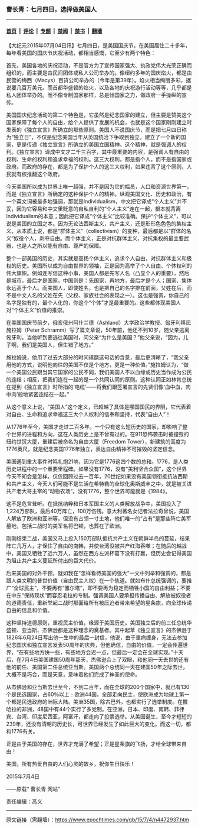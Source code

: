 ### 曹长青：七月四日，选择做美国人

---

#### [首页](../../../..?n4472937) &nbsp;|&nbsp; [评论](../../../../../epoch-comment?n4472937) &nbsp;|&nbsp; [专题](../../../../../epoch-special?n4472937) &nbsp;|&nbsp; [禁闻](../../../../../epoch-news?n4472937) &nbsp;|&nbsp; [禁书](../../../../../books?n4472937) &nbsp;|&nbsp; [翻墙](https://github.com/gfw-breaker/nogfw/blob/master/README.md?n4472937)


<div class="post_content" id="artbody" itemprop="articleBody">
 <!-- article content begin -->
 <p>
  【大纪元2015年07月04日讯】七月四日，是美国国庆节。在美国居住二十多年，每年看美国的国庆节庆祝活动，都相当感慨，它至少有两个特色：
 </p>
 <p>
  首先，美国各地的庆祝活动，不是官方为了宣传国家强大、执政党伟大光荣正确而组织的，而主要是由民间团体或私人公司举办的。像纽约多年的国庆焰火，都是由民营的梅西（Macys）百货公司举办的（今年是第39年）。焰火相当绚丽多彩，据说要几百万美元。而首都华盛顿的焰火，以及各地的庆祝游行活动等等，几乎都是私人团体举办的。而不像专制国家那样，总是倾国家之力，做政府一手操纵的宣传。
 </p>
 <p>
  美国国庆纪念活动的第二个特色是，它虽然是纪念国家的建立，但主要是赞美这个国家保障了每个人的自由，给个人提供了发展的机会，也就是这个国家刚刚建立时发表的《独立宣言》所确立的那些原则。美国人不说国庆节，而是把七月四日称为“独立日”，不仅是纪念美国当年从英国统治下争取到独立，建立了一个新的国家，更是传递《独立宣言》所确立的美国立国精神。这个精神，就是强调人的权利。《独立宣言》译成中文才二千三百字，其中最重要的内容，是强调人有自由的权利、生命的权利和追求幸福的权利。这三大权利，都是指个人，而不是指国家或政府。而政府的存在，都是为了保护个人的这三大权利，如果违背了这个原则，人民就有权推翻这个政府。
 </p>
 <p>
  今天美国所以成为世界上唯一超强，并不是因为它的幅员，人口和资源世界第一，而是《独立宣言》所确定的这种保护个人的精神。纵观美国文化、历史和政治，有一个英文词被最多地强调，那就是Individualism，中文把它译成“个人主义”并不妥，因为它容易和中文里贬意的自私自利的“个人主义”连在一起，根本就背离Individualism的本意；因此把它译成“个体主义”比较准确。保护“个体主义”，可以说是美国的立国之本。因为无论法西斯主义，共产主义，还是形形色色色的集权主义，从本质上说，都是“群体主义”（collectivism）的变种，最后都是以“群体的名义”奴役个人，剥夺自由。而个体主义，正是对抗群体主义，对抗集权的最主要武器，也是人之所以能有自由、尊严的保障。
 </p>
 <p>
  整个一部美国的历史，其实就是高扬个体主义，追求个人自由，对抗群体主义和极权的历史。美国所以成为自由世界的领袖，正是因为高举了个人自由、个体权利的伟大旗帜。例如连写信这种小事，美国人都是先写人名（凸显个人的重要），然后是城市，最后才是国家。中国则是：先国家，再地方，最后才是个人；国家、集体永远高于个人。而美国人，即使姓名，也是把自己的名字排在前面，父姓在后，而不是中文人名的父姓在先（父权、家族社会的表现之一）。这也是强调，你自己的名字是独有的，最个人化的，你这个“个体”才是最重要的。这些都体现美国人对“个体主义”价值的推崇。
 </p>
 <p>
  在美国国庆节前夕，俄亥俄州阿什兰德（Ashland）大学政治学教授、匈牙利移民施拉姆（Peter Schramm）写了篇文章说，50年前，他还不到10岁，随父亲逃离匈牙利。当他听到要逃往美国时，问父亲“为什么是美国？”他父亲说，“因为，儿子啊，我们是美国人，但生错了地方。”
 </p>
 <p>
  施拉姆说，他用了过去大部分的时间琢磨这句话的含意，最后更清晰了，“我父亲用他的方式，说明他向往的美国不仅是个地方，更是一种价值。”施拉姆认为，“做一个美国公民跟当其它国家的公民不同，我们美国人不以血缘或历史当作成为公民的连结；相反，把我们连在一起的是一个共同认同的原则。这种认同正如林肯总统在提到《独立宣言》时所指的‘电缆’——将我们跟签署宣言的先贤们像‘血中血，肉中肉’般地紧密连结在一起。”
 </p>
 <p>
  从这个意义上说，“美国人”这个定义，已超越了具体是哪国国民的界限，它代表着对自由、生命和追求幸福这三大个人权利的信奉和坚持，代表“自由人”！
 </p>
 <p>
  从1776年至今，美国才走过二百多年。一个只有这么短历史的国家，却影响了整个世界的进程和方向，这在人类历史上是不曾有过的。在911恐怖袭击时被撞毁的纽约世贸大厦，重建后被命名为自由大厦（Freedom Tower），新建筑的高度为1776英尺，就是纪念美国1776年独立，表达自由精神不可摧毁的坚定信念。
 </p>
 <p>
  美国遇到重大事件时鸣礼炮21响，因为它是1776这四个数的总和。1776，是人类历史进程中的一个重要里程碑。如果没有1776，没有“美利坚合众国”，这个世界今天不知会是怎样。仅仅回顾过去一百年，20世纪如果没有美国领衔抵抗法西斯和共产主义，今天人们可能不是生活在希特勒的全球化奥斯威辛之中，就是被关进共产老大哥主宰的“动物农场”。没有1776，整个世界可能就是《1984》。
 </p>
 <p>
  这不是危言耸听。在抵抗纳粹和日本军国主义的人类解放战争中，美国投入了1,224万部队，最后40万阵亡，100万伤残。意大利著名女记者法拉奇曾说，美国人解放了欧洲和亚洲等，但没有占领一寸土地，他们唯一的“占有”是那些阵亡美军墓地，包括二战时的美军名将巴顿，也葬在了欧洲。
 </p>
 <p>
  刚刚结束二战，美国又马上投入150万部队抵抗共产主义在朝鲜半岛的蔓延，结果阵亡几万人，才保住了自由的南韩，并使台湾没被共产红海吞噬；在随后的越战中，美国又牺牲了近六万人，虽然在西方左派杯葛下没有打赢，但历史会记得美国为阻止共产主义蔓延所付出的巨大代价。
 </p>
 <p>
  后来美国的对外干预，就如我在“怎样看待美国的强大”一文中列举和强调的，都是跟人类文明的普世价值（自由民主人权）在一个轨道。就如布什总统强调的，要推广“全球民主”，不要再有“雅尔塔”，即不要再为稳定而牺牲小国的自由利益；不要在中东“保持现状”而容忍毛拉的专制。强调美国人要承担传播自由、解放被奴役者的道德责任，重新举起二战时那面给所有被压迫者带来希望的星条旗，向全球传递自由的信息和价值。
 </p>
 <p>
  这种坚持道德原则，重视民主价值，缘源于美国历史。美国独立后的前三任总统华盛顿、亚当斯、杰佛逊都是这种理念的奠基者。其中起草《独立宣言》的杰佛逊于1826年6月24日写出他一生中的最后一封信，他说，由于重病缠身，无法去参加纪念国庆和独立宣言发表50周年的庆典，但他确信，自由的价值，一定会传遍世界，“在有些地方快一些，有些地方会迟一点，但最后一定会在全球实现。”十天后，在7月4日美国建国50周年那天，杰佛逊合上了双眼，和他同一天去世的还有他的前任、美国第二任总统亚当斯。美国两个总统同一天在建国50年之际去世，大概不是巧合，而是天意，意味着他们完成了神圣的使命。
 </p>
 <p>
  从杰佛逊和亚当斯去世至今，不到二百年，而在全球的200个国家中，就已有130个是民选国家，占60％以上﹕欧洲44国，全部走向民主，使欧洲成为地球上第一个都是民选政府的洲际大陆。美洲35国，除古巴外，也都实行了选举制度。在撒哈拉的非洲，48国中有44个实行了多党制。在亚洲，日本、印度、南韩、菲律宾、台湾、印度尼西亚，阿富汗，都走向了投票选举。从美国诞生，至今才短短的239年，还没有清朝的历史长，可世界已经发生了如此巨大的变化。而这一切，都和1776有关。
 </p>
 <p>
  正是由于美国的存在，世界才充满了希望；正是星条旗的飞扬，才给全球带来自由！
 </p>
 <p>
  美国，所有热爱自由的人们心灵的故乡，祝你生日快乐！
 </p>
 <p>
  2015年7月4日
 </p>
 <p>
  ——原载“
  <ok href="https://www.epochtimes.com/gb/tag/%E6%9B%B9%E9%95%BF%E9%9D%92.html">
   曹长青
  </ok>
  网站”
 </p>
 <p>
  责任编辑：高义
 </p>
 <!-- article content end -->
 <div id="below_article_ad">
 </div>
</div>


---

原文链接（需翻墙）：https://www.epochtimes.com/gb/15/7/4/n4472937.htm